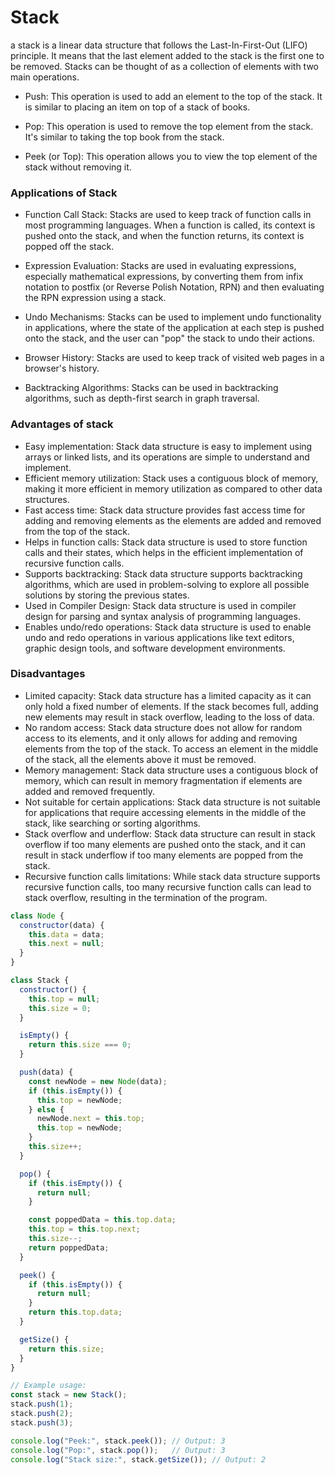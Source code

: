 # Stack
a stack is a linear data structure that follows the Last-In-First-Out (LIFO) principle. It means that the last element added to the stack is the first one to be removed. Stacks can be thought of as a collection of elements with two main operations.  
- Push: This operation is used to add an element to the top of the stack. It is similar to placing an item on top of a stack of books.

- Pop: This operation is used to remove the top element from the stack. It's similar to taking the top book from the stack.

- Peek (or Top): This operation allows you to view the top element of the stack without removing it.

### Applications of Stack
- Function Call Stack: Stacks are used to keep track of function calls in most programming languages. When a function is called, its context is pushed onto the stack, and when the function returns, its context is popped off the stack.

- Expression Evaluation: Stacks are used in evaluating expressions, especially mathematical expressions, by converting them from infix notation to postfix (or Reverse Polish Notation, RPN) and then evaluating the RPN expression using a stack.

- Undo Mechanisms: Stacks can be used to implement undo functionality in applications, where the state of the application at each step is pushed onto the stack, and the user can "pop" the stack to undo their actions.

- Browser History: Stacks are used to keep track of visited web pages in a browser's history.

- Backtracking Algorithms: Stacks can be used in backtracking algorithms, such as depth-first search in graph traversal.  

### Advantages of stack
- Easy implementation: Stack data structure is easy to implement using arrays or linked lists, and its operations are simple to understand and implement.
- Efficient memory utilization: Stack uses a contiguous block of memory, making it more efficient in memory utilization as compared to other data structures.
- Fast access time: Stack data structure provides fast access time for adding and removing elements as the elements are added and removed from the top of the stack.
- Helps in function calls: Stack data structure is used to store function calls and their states, which helps in the efficient implementation of recursive function calls.
- Supports backtracking: Stack data structure supports backtracking algorithms, which are used in problem-solving to explore all possible solutions by storing the previous states.
- Used in Compiler Design: Stack data structure is used in compiler design for parsing and syntax analysis of programming languages.
- Enables undo/redo operations: Stack data structure is used to enable undo and redo operations in various applications like text editors, graphic design tools, and software development environments.  

### Disadvantages  
- Limited capacity: Stack data structure has a limited capacity as it can only hold a fixed number of elements. If the stack becomes full, adding new elements may result in stack overflow, leading to the loss of data.
- No random access: Stack data structure does not allow for random access to its elements, and it only allows for adding and removing elements from the top of the stack. To access an element in the middle of the stack, all the elements above it must be removed.
- Memory management: Stack data structure uses a contiguous block of memory, which can result in memory fragmentation if elements are added and removed frequently.
- Not suitable for certain applications: Stack data structure is not suitable for applications that require accessing elements in the middle of the stack, like searching or sorting algorithms.
- Stack overflow and underflow: Stack data structure can result in stack overflow if too many elements are pushed onto the stack, and it can result in stack underflow if too many elements are popped from the stack.
- Recursive function calls limitations: While stack data structure supports recursive function calls, too many recursive function calls can lead to stack overflow, resulting in the termination of the program.



```js
class Node {
  constructor(data) {
    this.data = data;
    this.next = null;
  }
}

class Stack {
  constructor() {
    this.top = null;
    this.size = 0;
  }

  isEmpty() {
    return this.size === 0;
  }

  push(data) {
    const newNode = new Node(data);
    if (this.isEmpty()) {
      this.top = newNode;
    } else {
      newNode.next = this.top;
      this.top = newNode;
    }
    this.size++;
  }

  pop() {
    if (this.isEmpty()) {
      return null;
    }

    const poppedData = this.top.data;
    this.top = this.top.next;
    this.size--;
    return poppedData;
  }

  peek() {
    if (this.isEmpty()) {
      return null;
    }
    return this.top.data;
  }

  getSize() {
    return this.size;
  }
}

// Example usage:
const stack = new Stack();
stack.push(1);
stack.push(2);
stack.push(3);

console.log("Peek:", stack.peek()); // Output: 3
console.log("Pop:", stack.pop());   // Output: 3
console.log("Stack size:", stack.getSize()); // Output: 2

```

